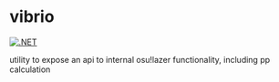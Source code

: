 # vibrio
[![.NET](https://github.com/notjagan/vibrio/actions/workflows/dotnet.yml/badge.svg)](https://github.com/notjagan/vibrio/actions/workflows/dotnet.yml)

utility to expose an api to internal osu!lazer functionality, including pp calculation
